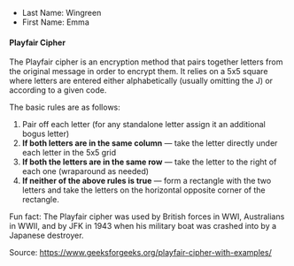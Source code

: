 * Last Name: Wingreen
* First Name: Emma

#### Playfair Cipher

The Playfair cipher is an encryption method that pairs together letters from the original message in order to encrypt them. It relies on a 5x5 square where letters are entered either alphabetically (usually omitting the J) or according to a given code.

The basic rules are as follows:

1. Pair off each letter (for any standalone letter assign it an additional bogus letter)
2. **If both letters are in the same column** — take the letter directly under each letter in the 5x5 grid
3. **If both the letters are in the same row** — take the letter to the right of each one (wraparound as needed)
4. **If neither of the above rules is true** — form a rectangle with the two letters and take the letters on the horizontal opposite corner of the rectangle.

Fun fact: The Playfair cipher was used by British forces in WWI, Australians in WWII, and by JFK in 1943 when his military boat was crashed into by a Japanese destroyer. 

Source: https://www.geeksforgeeks.org/playfair-cipher-with-examples/


